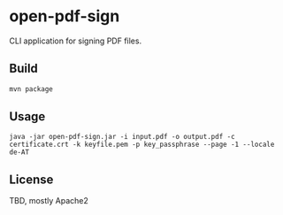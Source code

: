 # open-pdf-sign

CLI application for signing PDF files.

## Build

```bash
mvn package
```

## Usage

```
java -jar open-pdf-sign.jar -i input.pdf -o output.pdf -c certificate.crt -k keyfile.pem -p key_passphrase --page -1 --locale de-AT
```

## License

TBD, mostly Apache2